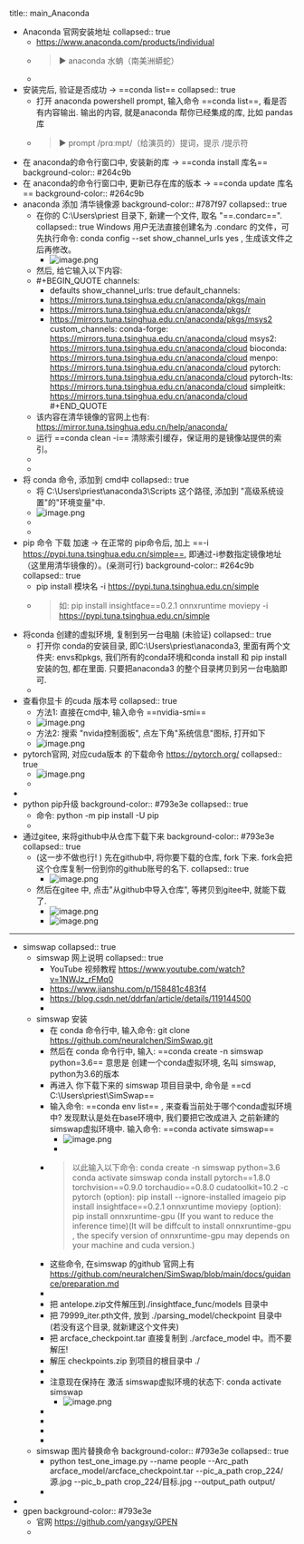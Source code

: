 title:: main_Anaconda

- Anaconda 官网安装地址
  collapsed:: true
	- https://www.anaconda.com/products/individual
	- > ▶ anaconda  水蚺（南美洲蟒蛇）
	-
- 安装完后, 验证是否成功 -> ==conda list==
  collapsed:: true
	- 打开 anaconda powershell prompt, 输入命令 ==conda list==, 看是否有内容输出. 输出的内容, 就是anaconda 帮你已经集成的库, 比如 pandas库
	- > ▶ prompt  /prɑːmpt/（给演员的）提词，提示 /提示符
- 在 anaconda的命令行窗口中, 安装新的库 -> ==conda install 库名==
  background-color:: #264c9b
- 在 anaconda的命令行窗口中, 更新已存在库的版本 -> ==conda update 库名==
  background-color:: #264c9b
- anaconda 添加 清华镜像源
  background-color:: #787f97
  collapsed:: true
	- 在你的 C:\Users\priest 目录下, 新建一个文件, 取名 "==.condarc==".
	  collapsed:: true
	  Windows 用户无法直接创建名为 .condarc 的文件，可先执行命令: conda config --set show_channel_urls yes , 生成该文件之后再修改。
		- ![image.png](../assets/image_1645855708688_0.png)
	- 然后, 给它输入以下内容:
	- #+BEGIN_QUOTE
	  channels:
	    - defaults
	  show_channel_urls: true
	  default_channels:
	    - https://mirrors.tuna.tsinghua.edu.cn/anaconda/pkgs/main
	    - https://mirrors.tuna.tsinghua.edu.cn/anaconda/pkgs/r
	    - https://mirrors.tuna.tsinghua.edu.cn/anaconda/pkgs/msys2
	  custom_channels:
	    conda-forge: https://mirrors.tuna.tsinghua.edu.cn/anaconda/cloud
	    msys2: https://mirrors.tuna.tsinghua.edu.cn/anaconda/cloud
	    bioconda: https://mirrors.tuna.tsinghua.edu.cn/anaconda/cloud
	    menpo: https://mirrors.tuna.tsinghua.edu.cn/anaconda/cloud
	    pytorch: https://mirrors.tuna.tsinghua.edu.cn/anaconda/cloud
	    pytorch-lts: https://mirrors.tuna.tsinghua.edu.cn/anaconda/cloud
	    simpleitk: https://mirrors.tuna.tsinghua.edu.cn/anaconda/cloud
	  #+END_QUOTE
	- 该内容在清华镜像的官网上也有: https://mirror.tuna.tsinghua.edu.cn/help/anaconda/
	- 运行 ==conda clean -i== 清除索引缓存，保证用的是镜像站提供的索引。
	-
	-
- 将 conda 命令, 添加到 cmd中
  collapsed:: true
	- 将 C:\Users\priest\anaconda3\Scripts 这个路径, 添加到 "高级系统设置"的"环境变量"中.
	- ![image.png](../assets/image_1645859574551_0.png)
	-
	-
- pip 命令 下载 加速 -> 在正常的 pip命令后, 加上 ==-i https://pypi.tuna.tsinghua.edu.cn/simple==, 即通过-i参数指定镜像地址（这里用清华镜像的）。(亲测可行)
  background-color:: #264c9b
  collapsed:: true
	- pip install 模块名 -i https://pypi.tuna.tsinghua.edu.cn/simple
	- > 如: pip install insightface==0.2.1 onnxruntime moviepy -i https://pypi.tuna.tsinghua.edu.cn/simple
- 将conda 创建的虚拟环境, 复制到另一台电脑 (未验证)
  collapsed:: true
	- 打开你 conda的安装目录, 即C:\\Users\\priest\\anaconda3, 里面有两个文件夹: envs和pkgs, 我们所有的conda环境和conda install 和 pip install 安装的包, 都在里面. 只要把anaconda3 的整个目录拷贝到另一台电脑即可.
	-
- 查看你显卡 的cuda 版本号
  collapsed:: true
	- 方法1: 直接在cmd中, 输入命令 ==nvidia-smi==
	- ![image.png](../assets/image_1646478837119_0.png)
	- 方法2: 搜索 "nvida控制面板", 点左下角"系统信息"图标, 打开如下
	- ![image.png](../assets/image_1646394392153_0.png)
- pytorch官网, 对应cuda版本 的下载命令 https://pytorch.org/
  collapsed:: true
	- ![image.png](../assets/image_1645881362215_0.png)
	-
-
- python pip升级
  background-color:: #793e3e
  collapsed:: true
	- 命令: python -m pip install -U pip
	-
- 通过gitee, 来将github中从仓库下载下来
  background-color:: #793e3e
  collapsed:: true
	- (这一步不做也行! )  先在github中, 将你要下载的仓库, fork 下来. fork会把这个仓库复制一份到你的github账号的名下.
	  collapsed:: true
		- ![image.png](../assets/image_1646469737132_0.png)
	- 然后在gitee 中, 点击"从github中导入仓库", 等拷贝到gitee中, 就能下载了.
		- ![image.png](../assets/image_1646469821230_0.png)
		- ![image.png](../assets/image_1646470735254_0.png)
- ---
- simswap
  collapsed:: true
	- simswap 网上说明
	  collapsed:: true
		- YouTube 视频教程 https://www.youtube.com/watch?v=1NWJz_rFMq0
		- https://www.jianshu.com/p/158481c483f4
		- https://blog.csdn.net/ddrfan/article/details/119144500
		-
	- simswap 安装
		- 在 conda 命令行中, 输入命令: git clone https://github.com/neuralchen/SimSwap.git
		- 然后在 conda 命令行中, 输入:  ==conda create -n simswap python=3.6==
		  意思是 创建一个conda虚拟环境, 名叫 simswap, python为3.6的版本
		- 再进入 你下载下来的 simswap 项目目录中, 命令是 ==cd C:\Users\priest\SimSwap==
		- 输入命令: ==conda env list== , 来查看当前处于哪个conda虚拟环境中? 发现默认是处在base环境中, 我们要把它改成进入 之前新建的 simswap虚拟环境中. 输入命令: ==conda activate simswap==
			- ![image.png](../assets/image_1645860247232_0.png)
			-
		- > 以此输入以下命令:
		  conda create -n simswap python=3.6
		  conda activate simswap
		  conda install pytorch==1.8.0 torchvision==0.9.0 torchaudio==0.8.0 cudatoolkit=10.2 -c pytorch
		  (option): pip install --ignore-installed imageio
		  pip install insightface==0.2.1 onnxruntime moviepy
		  (option): pip install onnxruntime-gpu  (If you want to reduce the inference time)(It will be diffcult to install onnxruntime-gpu , the specify version of onnxruntime-gpu may depends on your machine and cuda version.)
		- 这些命令, 在simswap 的github 官网上有 https://github.com/neuralchen/SimSwap/blob/main/docs/guidance/preparation.md
		-
		- 把 antelope.zip文件解压到./insightface_func/models 目录中
		- 把 79999_iter.pth文件, 放到 ./parsing_model/checkpoint 目录中 (若没有这个目录, 就新建这个文件夹)
		- 把 arcface_checkpoint.tar  直接复制到 ./arcface_model 中。而不要解压!
		- 解压 checkpoints.zip 到项目的根目录中 ./
		-
		- 注意现在保持在 激活 simswap虚拟环境的状态下:   conda activate simswap
			- ![image.png](../assets/image_1645877955996_0.png)
		-
		-
		-
		-
	- simswap 图片替换命令
	  background-color:: #793e3e
	  collapsed:: true
		- python test_one_image.py --name people --Arc_path arcface_model/arcface_checkpoint.tar --pic_a_path crop_224/源.jpg --pic_b_path crop_224/目标.jpg --output_path output/
		-
-
- gpen
  background-color:: #793e3e
	- 官网 https://github.com/yangxy/GPEN
	-